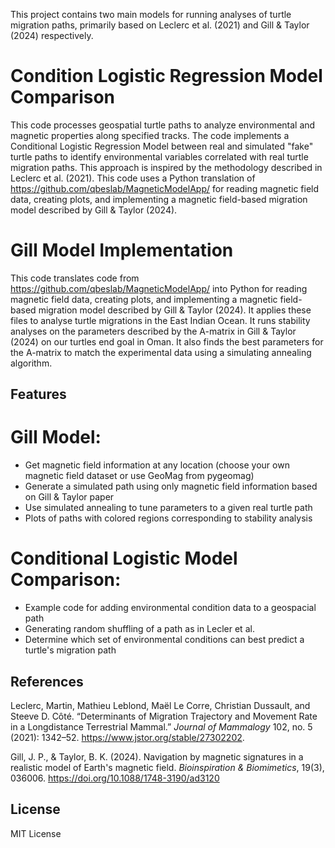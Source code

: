 This project contains two main models for running analyses of turtle migration paths, primarily based on Leclerc et al. (2021) and Gill & Taylor (2024) respectively. 

# Condition Logistic Regression Model Comparison

This code processes geospatial turtle paths to analyze environmental and magnetic properties along specified tracks. The code implements a Conditional Logistic Regression Model between real and simulated "fake" turtle paths to identify environmental variables correlated with real turtle migration paths. This approach is inspired by the methodology described in Leclerc et al. (2021). This code uses a Python translation of https://github.com/qbeslab/MagneticModelApp/ for reading magnetic field data, creating plots, and implementing a magnetic field-based migration model described by Gill & Taylor (2024).


# Gill Model Implementation

This code translates code from https://github.com/qbeslab/MagneticModelApp/ into Python for reading magnetic field data, creating plots, and implementing a magnetic field-based migration model described by Gill & Taylor (2024). It applies these files to analyse turtle migrations in the East Indian Ocean. It runs stability analyses on the parameters described by the A-matrix in Gill & Taylor (2024) on our turtles end goal in Oman. It also finds the best parameters for the A-matrix to match the experimental data using a simulating annealing algorithm.


## Features
# Gill Model:
- Get magnetic field information at any location (choose your own magnetic field dataset or use GeoMag from pygeomag)
- Generate a simulated path using only magnetic field information based on Gill & Taylor paper
- Use simulated annealing to tune parameters to a given real turtle path
- Plots of paths with colored regions corresponding to stability analysis
# Conditional Logistic Model Comparison:
- Example code for adding environmental condition data to a geospacial path
- Generating random shuffling of a path as in Lecler et al.
- Determine which set of environmental conditions can best predict a turtle's migration path

## References
Leclerc, Martin, Mathieu Leblond, Maël Le Corre, Christian Dussault, and Steeve D. Côté. “Determinants of Migration Trajectory and Movement Rate in a Longdistance Terrestrial Mammal.” *Journal of Mammalogy* 102, no. 5 (2021): 1342–52. https://www.jstor.org/stable/27302202.


Gill, J. P., & Taylor, B. K. (2024). Navigation by magnetic signatures in a realistic model of Earth's magnetic field. *Bioinspiration & Biomimetics*, 19(3), 036006. https://doi.org/10.1088/1748-3190/ad3120

## License
MIT License
